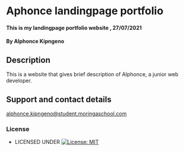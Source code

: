 # Aphonce landingpage portfolio
#### This is my landingpage portfolio website  , 27/07/2021
#### By **Alphonce Kipngeno**
## Description
This is a website that gives brief description of Alphonce, a junior web developer.
## Support and contact details
 alphonce.kipngeno@student.moringaschool.com
### License
* LICENSED UNDER  [![License: MIT](https://img.shields.io/badge/License-MIT-yellow.svg)](License)